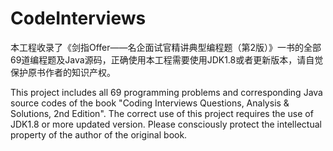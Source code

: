 # CodeInterviews
本工程收录了《剑指Offer——名企面试官精讲典型编程题（第2版）》一书的全部69道编程题及Java源码，正确使用本工程需要使用JDK1.8或者更新版本，请自觉保护原书作者的知识产权。

This project includes all 69 programming problems and corresponding Java source codes of the book "Coding Interviews
Questions, Analysis & Solutions, 2nd Edition". The correct use of this project requires the use of JDK1.8 or more updated version. Please consciously protect the intellectual property of the author of the original book.
